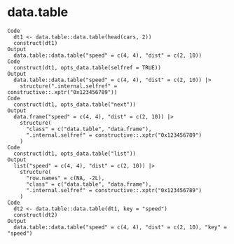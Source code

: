 # data.table

    Code
      dt1 <- data.table::data.table(head(cars, 2))
      construct(dt1)
    Output
      data.table::data.table("speed" = c(4, 4), "dist" = c(2, 10))
    Code
      construct(dt1, opts_data.table(selfref = TRUE))
    Output
      data.table::data.table("speed" = c(4, 4), "dist" = c(2, 10)) |>
        structure(".internal.selfref" = constructive::.xptr("0x123456789"))
    Code
      construct(dt1, opts_data.table("next"))
    Output
      data.frame("speed" = c(4, 4), "dist" = c(2, 10)) |>
        structure(
          "class" = c("data.table", "data.frame"),
          ".internal.selfref" = constructive::.xptr("0x123456789")
        )
    Code
      construct(dt1, opts_data.table("list"))
    Output
      list("speed" = c(4, 4), "dist" = c(2, 10)) |>
        structure(
          "row.names" = c(NA, -2L),
          "class" = c("data.table", "data.frame"),
          ".internal.selfref" = constructive::.xptr("0x123456789")
        )
    Code
      dt2 <- data.table::data.table(dt1, key = "speed")
      construct(dt2)
    Output
      data.table::data.table("speed" = c(4, 4), "dist" = c(2, 10), "key" = "speed")

